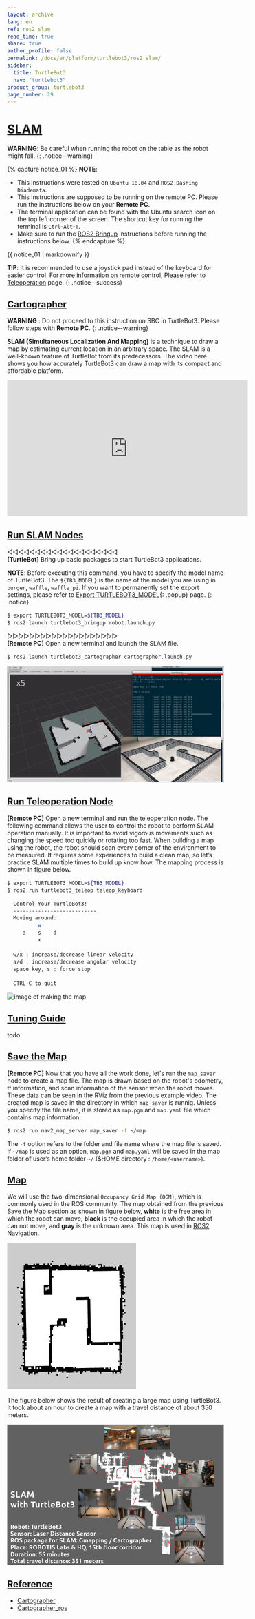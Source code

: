 ```yaml
---
layout: archive
lang: en
ref: ros2_slam
read_time: true
share: true
author_profile: false
permalink: /docs/en/platform/turtlebot3/ros2_slam/
sidebar:
  title: TurtleBot3
  nav: "turtlebot3"
product_group: turtlebot3
page_number: 29
---
```


<div style="counter-reset: h1 17"></div>

# [SLAM](#slam)
  
**WARNING**: Be careful when running the robot on the table as the robot might fall.
{: .notice--warning}
  
{% capture notice_01 %}
**NOTE**: 
- This instructions were tested on `Ubuntu 18.04` and `ROS2 Dashing Diademata`.
- This instructions are supposed to be running on the remote PC. Please run the instructions below on your **Remote PC**.
- The terminal application can be found with the Ubuntu search icon on the top left corner of the screen. The shortcut key for running the terminal is `Ctrl`-`Alt`-`T`.
- Make sure to run the [ROS2 Bringup](/docs/en/platform/turtlebot3/ros2_bringup/#bringup) instructions before running the instructions below.
{% endcapture %}
<div class="notice--info">{{ notice_01 | markdownify }}</div>
  
  
**TIP**: It is recommended to use a joystick pad instead of the keyboard for easier control. For more information on remote control, Please refer to [Teleoperation] page.
{: .notice--success}
  
## [Cartographer](#cartographer)
  

**WARNING** : Do not proceed to this instruction on SBC in TurtleBot3. Please follow steps with **Remote PC**.
{: .notice--warning}

**SLAM (Simultaneous Localization And Mapping)** is a technique to draw a map by estimating current location in an arbitrary space. The SLAM is a well-known feature of TurtleBot from its predecessors. The video here shows you how accurately TurtleBot3 can draw a map with its compact and affordable platform.

<iframe width="560" height="315" src="https://www.youtube.com/embed/pJNSxDodhDk" frameborder="0" allow="accelerometer; autoplay; encrypted-media; gyroscope; picture-in-picture" allowfullscreen></iframe>

## [Run SLAM Nodes](#run-slam-nodes)

◁◁◁◁◁◁◁◁◁◁◁◁◁◁◁◁◁◁◁◁        
**[TurtleBot]** Bring up basic packages to start TurtleBot3 applications.  
  
**NOTE**: Before executing this command, you have to specify the model name of TurtleBot3. The `${TB3_MODEL}` is the name of the model you are using in `burger`, `waffle`, `waffle_pi`. If you want to permanently set the export settings, please refer to [Export TURTLEBOT3_MODEL][export_turtlebot3_model]{: .popup} page.
{: .notice}  
    
``` bash
$ export TURTLEBOT3_MODEL=${TB3_MODEL}
$ ros2 launch turtlebot3_bringup robot.launch.py
```  
▷▷▷▷▷▷▷▷▷▷▷▷▷▷▷▷▷▷▷▷        
**[Remote PC]** Open a new terminal and launch the SLAM file.  
```bash
$ ros2 launch turtlebot3_cartographer cartographer.launch.py
```
    
![](/assets/images/platform/turtlebot3/ros2/platform_cartographer.png)

## [Run Teleoperation Node](#run-teleoperation-node)

**[Remote PC]** Open a new terminal and run the teleoperation node. The following command allows the user to control the robot to perform SLAM operation manually. It is important to avoid vigorous movements such as changing the speed too quickly or rotating too fast. When building a map using the robot, the robot should scan every corner of the environment to be measured. It requires some experiences to build a clean map, so let’s practice SLAM multiple times to build up know how. The mapping process is shown in figure below.

``` bash
$ export TURTLEBOT3_MODEL=${TB3_MODEL}
$ ros2 run turtlebot3_teleop teleop_keyboard
```

``` bash
  Control Your TurtleBot3!
  ---------------------------
  Moving around:
          w
     a    s    d
          x

  w/x : increase/decrease linear velocity
  a/d : increase/decrease angular velocity
  space key, s : force stop

  CTRL-C to quit
```

![image of making the map](/assets/images/platform/temp.png)   
  
## [Tuning Guide](#tuning-guide)
todo  
  
## [Save the Map](#save-the-map)

**[Remote PC]** Now that you have all the work done, let's run the `map_saver` node to create a map file. The map is drawn based on the robot's odometry, tf information, and scan information of the sensor when the robot moves. These data can be seen in the RViz from the previous example video. The created map is saved in the directory in which `map_saver` is runnig. Unless you specify the file name, it is stored as `map.pgm` and `map.yaml` file which contains map information.
  
```bash
$ ros2 run nav2_map_server map_saver -f ~/map
```  
 
The `-f` option refers to the folder and file name where the map file is saved. If `~/map` is used as an option, `map.pgm` and `map.yaml` will be saved in the map folder of user’s home folder `~/` ($HOME directory : `/home/<username>`).
## [Map](#map)

We will use the two-dimensional `Occupancy Grid Map (OGM)`, which is commonly used in the ROS community. The map obtained from the previous [Save the Map](#save-the-map) section as shown in figure below, **white** is the free area in which the robot can move, **black** is the occupied area in which the robot can not move, and **gray** is the unknown area. This map is used in [ROS2 Navigation][navigation2].

![](/assets/images/platform/turtlebot3/slam/map.png)

The figure below shows the result of creating a large map using TurtleBot3. It took about an hour to create a map with a travel distance of about 350 meters.

![](/assets/images/platform/turtlebot3/slam/large_map.png)
  
  
## [Reference](#reference)
  
- [Cartographer]
- [Cartographer_ros]
    
[export_turtlebot3_model]: /docs/en/platform/turtlebot3/export_turtlebot3_model
[ROS2 Bringup]: /docs/en/platform/turtlebot3/ros2_bringup/#bringup
[ROS2 SLAM]: /docs/en/platform/turtlebot3/ros2_slam/#slam
[Teleoperation]: /docs/en/platform/turtlebot3/ros2_basic_operation/#teleoperation
[navigation2]: /docs/en/platform/turtlebot3/ros2_navigation2/#navigation2
[Cartographer]: https://google-cartographer.readthedocs.io/en/latest/
[Cartographer_ros]: https://google-cartographer-ros.readthedocs.io/en/latest/